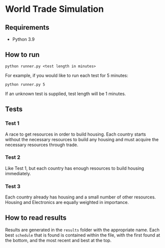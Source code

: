 # World Trade Simulation

## Requirements

- Python 3.9

## How to run

`python runner.py <test length in minutes>`

For example, if you would like to run each test for 5 minutes:

`python runner.py 5`

If an unknown test is supplied, test length will be 1 minutes.

## Tests

### Test 1

A race to get resources in order to build housing. Each country starts without the necessary resources to build any housing and must acquire the necessary resources through trade.

### Test 2

Like Test 1, but each country has enough resources to build housing immediately.

### Test 3

Each country already has housing and a small number of other resources. Housing and Electronics are equally weighted in importance.

## How to read results

Results are generated in the `results` folder with the appropriate name. Each best `schedule` that is found is contained within the file, with the first found at the bottom, and the most recent and best at the top.
